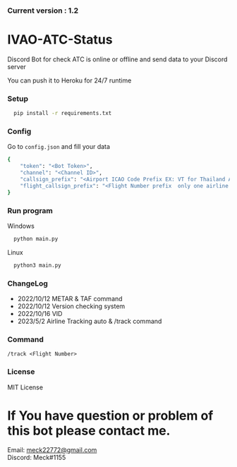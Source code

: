 <!--# 🛑BOT NOT WORK NOW!! I'LL FIX IT ASAP.🛑
<hr>-->
### Current version : 1.2

# IVAO-ATC-Status
Discord Bot for check ATC is online or offline and send data to your Discord server

You can push it to Heroku for 24/7 runtime

### Setup
```bash
  pip install -r requirements.txt
```
### Config 
Go to <code>config.json</code> and fill your data
```bash
{
    "token": "<Bot Token>",
    "channel": "<Channel ID>",
    "callsign_prefix": "<Airport ICAO Code Prefix EX: VT for Thailand Airport>",
    "flight_callsign_prefix": "<Flight Number prefix  only one airline EX: DHL>"
}
```

### Run program
Windows
```bash
  python main.py
```

Linux
```bash
  python3 main.py
```

### ChangeLog
- 2022/10/12 METAR & TAF command
- 2022/10/12 Version checking system
- 2022/10/16 VID
- 2023/5/2   Airline Tracking auto & /track command

### Command
```
/track <Flight Number>
```


### License
MIT License

# If You have question or problem of this bot please contact me.
Email: meck22772@gmail.com<br>
Discord: Meck#1155
